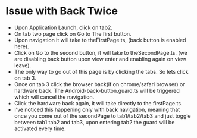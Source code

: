 # Issue with Back Twice
- Upon Application Launch, click on tab2.
- On tab two page click on Go to The first button.
- Upon navigation it will take to theFirstPage.ts, (back button is enabled here).
- Click on Go to the second button, it will take to theSecondPage.ts. (we are disabling back button upon view enter and enabling again on view leave).
- The only way to go out of this page is by clicking the tabs. So lets click on tab 3.
- Once on tab 3 click the browser back(if on chrome/safari browser) or hardware back. The Android-back-button.guard.ts will be triggered which will cancel the navigation.
- Click the hardware back again, it will take directly to the firstPage.ts.
- I’ve noticed this happening only with back navigation, meaning that once you come out of the secondPage to tab1/tab2/tab3 and just toggle between tab1 tab2 and tab3, upon entering tab2 the guard will be activated every time.
